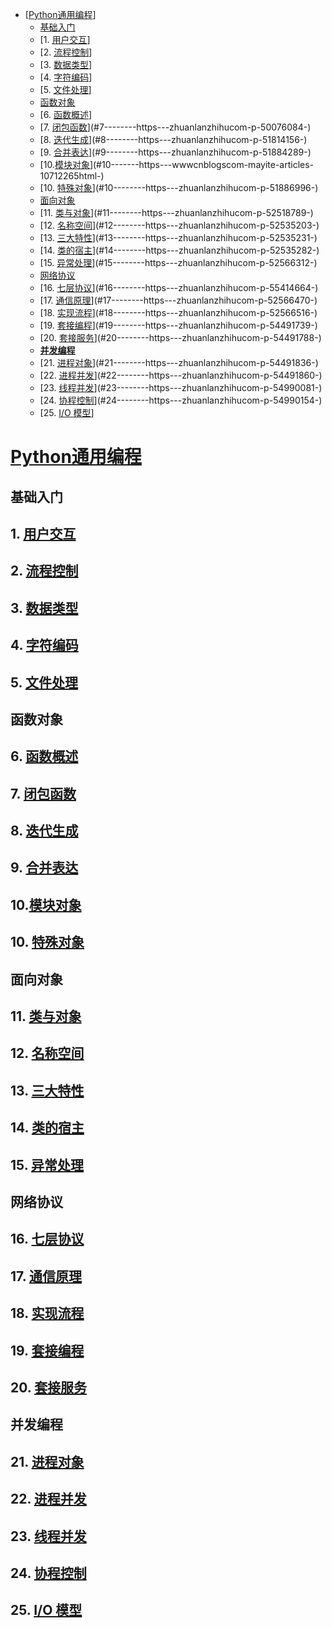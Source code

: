 - [[Python通用编程](https://zhuanlan.zhihu.com/p/52105623)]
  * [基础入门](#----)
  * [1. [用户交互](https://zhuanlan.zhihu.com/p/62980620)]
  * [2. [流程控制](https://zhuanlan.zhihu.com/p/48114932)]
  * [3. [数据类型](https://zhuanlan.zhihu.com/p/49326997)]
  * [4. [字符编码](https://zhuanlan.zhihu.com/p/49327051)]
  * [5. [文件处理](https://zhuanlan.zhihu.com/p/49326914)]
  * [函数对象](#----)
  * [6. [函数概述](https://zhuanlan.zhihu.com/p/50074489)]
  * [7. [闭包函数](https://zhuanlan.zhihu.com/p/50076084)](#7--------https---zhuanlanzhihucom-p-50076084-)
  * [8. [迭代生成](https://zhuanlan.zhihu.com/p/51814156)](#8--------https---zhuanlanzhihucom-p-51814156-)
  * [9. [合并表达](https://zhuanlan.zhihu.com/p/51884289)](#9--------https---zhuanlanzhihucom-p-51884289-)
  * [10.[模块对象](https://www.cnblogs.com/mayite/articles/10712265.html)](#10-------https---wwwcnblogscom-mayite-articles-10712265html-)
  * [10. [特殊对象](https://zhuanlan.zhihu.com/p/51886996)](#10--------https---zhuanlanzhihucom-p-51886996-)
  * [面向对象](#----)
  * [11. [类与对象](https://zhuanlan.zhihu.com/p/52518789)](#11--------https---zhuanlanzhihucom-p-52518789-)
  * [12. [名称空间](https://zhuanlan.zhihu.com/p/52535203)](#12--------https---zhuanlanzhihucom-p-52535203-)
  * [13. [三大特性](https://zhuanlan.zhihu.com/p/52535231)](#13--------https---zhuanlanzhihucom-p-52535231-)
  * [14. [类的宿主](https://zhuanlan.zhihu.com/p/52535282)](#14--------https---zhuanlanzhihucom-p-52535282-)
  * [15. [异常处理](https://zhuanlan.zhihu.com/p/52566312)](#15--------https---zhuanlanzhihucom-p-52566312-)
  * [网络协议](#----)
  * [16. [七层协议](https://zhuanlan.zhihu.com/p/55414664)](#16--------https---zhuanlanzhihucom-p-55414664-)
  * [17. [通信原理](https://zhuanlan.zhihu.com/p/52566470)](#17--------https---zhuanlanzhihucom-p-52566470-)
  * [18. [实现流程](https://zhuanlan.zhihu.com/p/52566516)](#18--------https---zhuanlanzhihucom-p-52566516-)
  * [19. [套接编程](https://zhuanlan.zhihu.com/p/54491739)](#19--------https---zhuanlanzhihucom-p-54491739-)
  * [20. [套接服务](https://zhuanlan.zhihu.com/p/54491788)](#20--------https---zhuanlanzhihucom-p-54491788-)
  * [**并发编程**](#--------)
  * [21. [进程对象](https://zhuanlan.zhihu.com/p/54491836)](#21--------https---zhuanlanzhihucom-p-54491836-)
  * [22. [进程并发](https://zhuanlan.zhihu.com/p/54491860)](#22--------https---zhuanlanzhihucom-p-54491860-)
  * [23. [线程并发](https://zhuanlan.zhihu.com/p/54990081)](#23--------https---zhuanlanzhihucom-p-54990081-)
  * [24. [协程控制](https://zhuanlan.zhihu.com/p/54990154)](#24--------https---zhuanlanzhihucom-p-54990154-)
  * [25. [I/O 模型](https://zhuanlan.zhihu.com/p/54990215)]



# [Python通用编程](https://zhuanlan.zhihu.com/p/52105623)

## 基础入门

## 1. [用户交互](https://zhuanlan.zhihu.com/p/62980620)





## 2. [流程控制](https://zhuanlan.zhihu.com/p/48114932)

## 3. [数据类型](https://zhuanlan.zhihu.com/p/49326997)

## 4. [字符编码](https://zhuanlan.zhihu.com/p/49327051)

## 5. [文件处理](https://zhuanlan.zhihu.com/p/49326914)

## 函数对象

## 6. [函数概述](https://zhuanlan.zhihu.com/p/50074489)

## 7. [闭包函数](https://zhuanlan.zhihu.com/p/50076084)

## 8. [迭代生成](https://zhuanlan.zhihu.com/p/51814156)

## 9. [合并表达](https://zhuanlan.zhihu.com/p/51884289)

## 10.[模块对象](https://www.cnblogs.com/mayite/articles/10712265.html)

## 10. [特殊对象](https://zhuanlan.zhihu.com/p/51886996)

## 面向对象

## 11. [类与对象](https://zhuanlan.zhihu.com/p/52518789)

## 12. [名称空间](https://zhuanlan.zhihu.com/p/52535203)

## 13. [三大特性](https://zhuanlan.zhihu.com/p/52535231)

## 14. [类的宿主](https://zhuanlan.zhihu.com/p/52535282)

## 15. [异常处理](https://zhuanlan.zhihu.com/p/52566312)

## 网络协议

## 16. [七层协议](https://zhuanlan.zhihu.com/p/55414664)

## 17. [通信原理](https://zhuanlan.zhihu.com/p/52566470)

## 18. [实现流程](https://zhuanlan.zhihu.com/p/52566516)

## 19. [套接编程](https://zhuanlan.zhihu.com/p/54491739)

## 20. [套接服务](https://zhuanlan.zhihu.com/p/54491788)

## **并发编程**

## 21. [进程对象](https://zhuanlan.zhihu.com/p/54491836)

## 22. [进程并发](https://zhuanlan.zhihu.com/p/54491860)

## 23. [线程并发](https://zhuanlan.zhihu.com/p/54990081)

## 24. [协程控制](https://zhuanlan.zhihu.com/p/54990154)

## 25. [I/O 模型](https://zhuanlan.zhihu.com/p/54990215)

